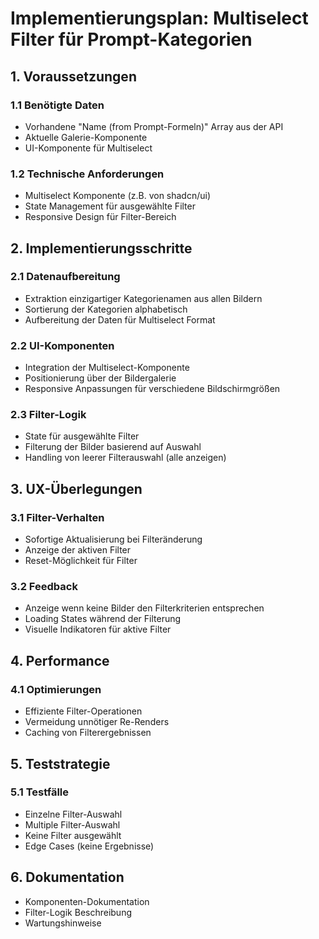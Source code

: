 # Implementierungsplan: Multiselect Filter für Prompt-Kategorien

## 1. Voraussetzungen

### 1.1 Benötigte Daten
- Vorhandene "Name (from Prompt-Formeln)" Array aus der API
- Aktuelle Galerie-Komponente
- UI-Komponente für Multiselect

### 1.2 Technische Anforderungen
- Multiselect Komponente (z.B. von shadcn/ui)
- State Management für ausgewählte Filter
- Responsive Design für Filter-Bereich

## 2. Implementierungsschritte

### 2.1 Datenaufbereitung
- Extraktion einzigartiger Kategorienamen aus allen Bildern
- Sortierung der Kategorien alphabetisch
- Aufbereitung der Daten für Multiselect Format

### 2.2 UI-Komponenten
- Integration der Multiselect-Komponente
- Positionierung über der Bildergalerie
- Responsive Anpassungen für verschiedene Bildschirmgrößen

### 2.3 Filter-Logik
- State für ausgewählte Filter
- Filterung der Bilder basierend auf Auswahl
- Handling von leerer Filterauswahl (alle anzeigen)

## 3. UX-Überlegungen

### 3.1 Filter-Verhalten
- Sofortige Aktualisierung bei Filteränderung
- Anzeige der aktiven Filter
- Reset-Möglichkeit für Filter

### 3.2 Feedback
- Anzeige wenn keine Bilder den Filterkriterien entsprechen
- Loading States während der Filterung
- Visuelle Indikatoren für aktive Filter

## 4. Performance

### 4.1 Optimierungen
- Effiziente Filter-Operationen
- Vermeidung unnötiger Re-Renders
- Caching von Filterergebnissen

## 5. Teststrategie

### 5.1 Testfälle
- Einzelne Filter-Auswahl
- Multiple Filter-Auswahl
- Keine Filter ausgewählt
- Edge Cases (keine Ergebnisse)

## 6. Dokumentation
- Komponenten-Dokumentation
- Filter-Logik Beschreibung
- Wartungshinweise 